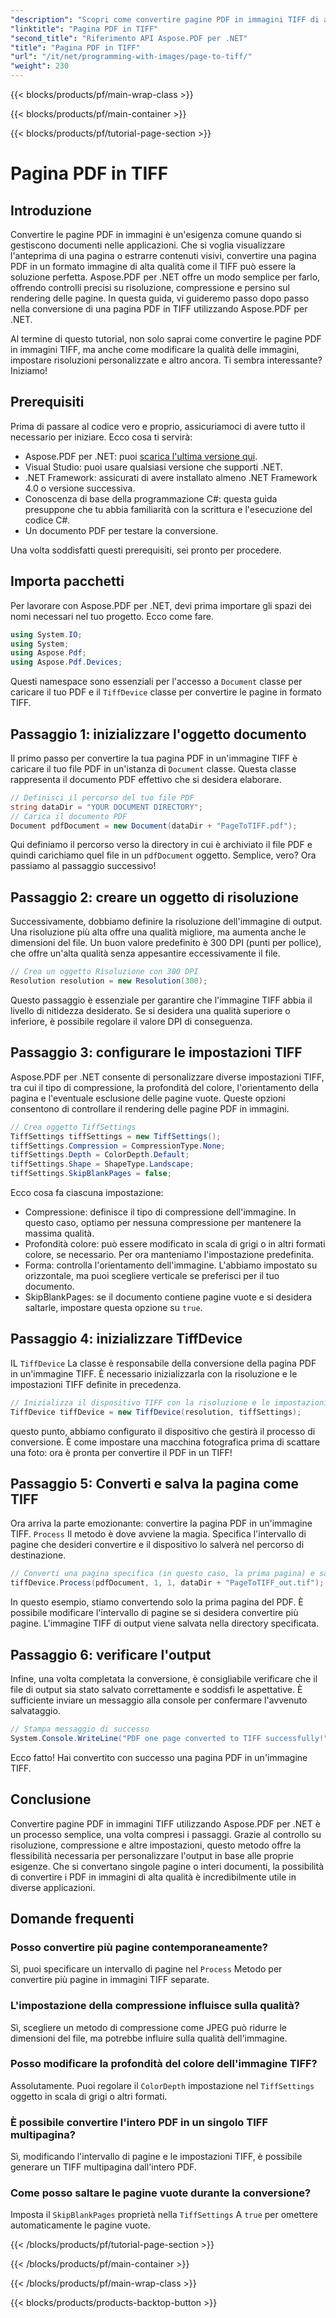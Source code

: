 ```yaml
---
"description": "Scopri come convertire pagine PDF in immagini TIFF di alta qualità utilizzando Aspose.PDF per .NET. Questa guida passo passo illustra risoluzione, compressione e altro ancora."
"linktitle": "Pagina PDF in TIFF"
"second_title": "Riferimento API Aspose.PDF per .NET"
"title": "Pagina PDF in TIFF"
"url": "/it/net/programming-with-images/page-to-tiff/"
"weight": 230
---
```


{{< blocks/products/pf/main-wrap-class >}}

{{< blocks/products/pf/main-container >}}

{{< blocks/products/pf/tutorial-page-section >}}

# Pagina PDF in TIFF

## Introduzione

Convertire le pagine PDF in immagini è un'esigenza comune quando si gestiscono documenti nelle applicazioni. Che si voglia visualizzare l'anteprima di una pagina o estrarre contenuti visivi, convertire una pagina PDF in un formato immagine di alta qualità come il TIFF può essere la soluzione perfetta. Aspose.PDF per .NET offre un modo semplice per farlo, offrendo controlli precisi su risoluzione, compressione e persino sul rendering delle pagine. In questa guida, vi guideremo passo dopo passo nella conversione di una pagina PDF in TIFF utilizzando Aspose.PDF per .NET.

Al termine di questo tutorial, non solo saprai come convertire le pagine PDF in immagini TIFF, ma anche come modificare la qualità delle immagini, impostare risoluzioni personalizzate e altro ancora. Ti sembra interessante? Iniziamo!

## Prerequisiti

Prima di passare al codice vero e proprio, assicuriamoci di avere tutto il necessario per iniziare. Ecco cosa ti servirà:

- Aspose.PDF per .NET: puoi [scarica l'ultima versione qui](https://releases.aspose.com/pdf/net/).
- Visual Studio: puoi usare qualsiasi versione che supporti .NET.
- .NET Framework: assicurati di avere installato almeno .NET Framework 4.0 o versione successiva.
- Conoscenza di base della programmazione C#: questa guida presuppone che tu abbia familiarità con la scrittura e l'esecuzione del codice C#.
- Un documento PDF per testare la conversione.

Una volta soddisfatti questi prerequisiti, sei pronto per procedere.

## Importa pacchetti

Per lavorare con Aspose.PDF per .NET, devi prima importare gli spazi dei nomi necessari nel tuo progetto. Ecco come fare.

```csharp
using System.IO;
using System;
using Aspose.Pdf;
using Aspose.Pdf.Devices;
```

Questi namespace sono essenziali per l'accesso a `Document` classe per caricare il tuo PDF e il `TiffDevice` classe per convertire le pagine in formato TIFF.

## Passaggio 1: inizializzare l'oggetto documento

Il primo passo per convertire la tua pagina PDF in un'immagine TIFF è caricare il tuo file PDF in un'istanza di `Document` classe. Questa classe rappresenta il documento PDF effettivo che si desidera elaborare.

```csharp
// Definisci il percorso del tuo file PDF
string dataDir = "YOUR DOCUMENT DIRECTORY";
// Carica il documento PDF
Document pdfDocument = new Document(dataDir + "PageToTIFF.pdf");
```

Qui definiamo il percorso verso la directory in cui è archiviato il file PDF e quindi carichiamo quel file in un `pdfDocument` oggetto. Semplice, vero? Ora passiamo al passaggio successivo!

## Passaggio 2: creare un oggetto di risoluzione

Successivamente, dobbiamo definire la risoluzione dell'immagine di output. Una risoluzione più alta offre una qualità migliore, ma aumenta anche le dimensioni del file. Un buon valore predefinito è 300 DPI (punti per pollice), che offre un'alta qualità senza appesantire eccessivamente il file.

```csharp
// Crea un oggetto Risoluzione con 300 DPI
Resolution resolution = new Resolution(300);
```

Questo passaggio è essenziale per garantire che l'immagine TIFF abbia il livello di nitidezza desiderato. Se si desidera una qualità superiore o inferiore, è possibile regolare il valore DPI di conseguenza.

## Passaggio 3: configurare le impostazioni TIFF

Aspose.PDF per .NET consente di personalizzare diverse impostazioni TIFF, tra cui il tipo di compressione, la profondità del colore, l'orientamento della pagina e l'eventuale esclusione delle pagine vuote. Queste opzioni consentono di controllare il rendering delle pagine PDF in immagini.

```csharp
// Crea oggetto TiffSettings
TiffSettings tiffSettings = new TiffSettings();
tiffSettings.Compression = CompressionType.None;
tiffSettings.Depth = ColorDepth.Default;
tiffSettings.Shape = ShapeType.Landscape;
tiffSettings.SkipBlankPages = false;
```

Ecco cosa fa ciascuna impostazione:
- Compressione: definisce il tipo di compressione dell'immagine. In questo caso, optiamo per nessuna compressione per mantenere la massima qualità.
- Profondità colore: può essere modificato in scala di grigi o in altri formati colore, se necessario. Per ora manteniamo l'impostazione predefinita.
- Forma: controlla l'orientamento dell'immagine. L'abbiamo impostato su orizzontale, ma puoi scegliere verticale se preferisci per il tuo documento.
- SkipBlankPages: se il documento contiene pagine vuote e si desidera saltarle, impostare questa opzione su `true`.

## Passaggio 4: inizializzare TiffDevice

IL `TiffDevice` La classe è responsabile della conversione della pagina PDF in un'immagine TIFF. È necessario inizializzarla con la risoluzione e le impostazioni TIFF definite in precedenza.

```csharp
// Inizializza il dispositivo TIFF con la risoluzione e le impostazioni specificate
TiffDevice tiffDevice = new TiffDevice(resolution, tiffSettings);
```

questo punto, abbiamo configurato il dispositivo che gestirà il processo di conversione. È come impostare una macchina fotografica prima di scattare una foto: ora è pronta per convertire il PDF in un TIFF!

## Passaggio 5: Converti e salva la pagina come TIFF

Ora arriva la parte emozionante: convertire la pagina PDF in un'immagine TIFF. `Process` Il metodo è dove avviene la magia. Specifica l'intervallo di pagine che desideri convertire e il dispositivo lo salverà nel percorso di destinazione.

```csharp
// Converti una pagina specifica (in questo caso, la prima pagina) e salvala come TIFF
tiffDevice.Process(pdfDocument, 1, 1, dataDir + "PageToTIFF_out.tif");
```

In questo esempio, stiamo convertendo solo la prima pagina del PDF. È possibile modificare l'intervallo di pagine se si desidera convertire più pagine. L'immagine TIFF di output viene salvata nella directory specificata.

## Passaggio 6: verificare l'output

Infine, una volta completata la conversione, è consigliabile verificare che il file di output sia stato salvato correttamente e soddisfi le aspettative. È sufficiente inviare un messaggio alla console per confermare l'avvenuto salvataggio.

```csharp
// Stampa messaggio di successo
System.Console.WriteLine("PDF one page converted to TIFF successfully!");
```

Ecco fatto! Hai convertito con successo una pagina PDF in un'immagine TIFF.

## Conclusione

Convertire pagine PDF in immagini TIFF utilizzando Aspose.PDF per .NET è un processo semplice, una volta compresi i passaggi. Grazie al controllo su risoluzione, compressione e altre impostazioni, questo metodo offre la flessibilità necessaria per personalizzare l'output in base alle proprie esigenze. Che si convertano singole pagine o interi documenti, la possibilità di convertire i PDF in immagini di alta qualità è incredibilmente utile in diverse applicazioni.

## Domande frequenti

### Posso convertire più pagine contemporaneamente?
Sì, puoi specificare un intervallo di pagine nel `Process` Metodo per convertire più pagine in immagini TIFF separate.

### L'impostazione della compressione influisce sulla qualità?
Sì, scegliere un metodo di compressione come JPEG può ridurre le dimensioni del file, ma potrebbe influire sulla qualità dell'immagine.

### Posso modificare la profondità del colore dell'immagine TIFF?
Assolutamente. Puoi regolare il `ColorDepth` impostazione nel `TiffSettings` oggetto in scala di grigi o altri formati.

### È possibile convertire l'intero PDF in un singolo TIFF multipagina?
Sì, modificando l'intervallo di pagine e le impostazioni TIFF, è possibile generare un TIFF multipagina dall'intero PDF.

### Come posso saltare le pagine vuote durante la conversione?
Imposta il `SkipBlankPages` proprietà nella `TiffSettings` A `true` per omettere automaticamente le pagine vuote.

{{< /blocks/products/pf/tutorial-page-section >}}

{{< /blocks/products/pf/main-container >}}

{{< /blocks/products/pf/main-wrap-class >}}

{{< blocks/products/products-backtop-button >}}